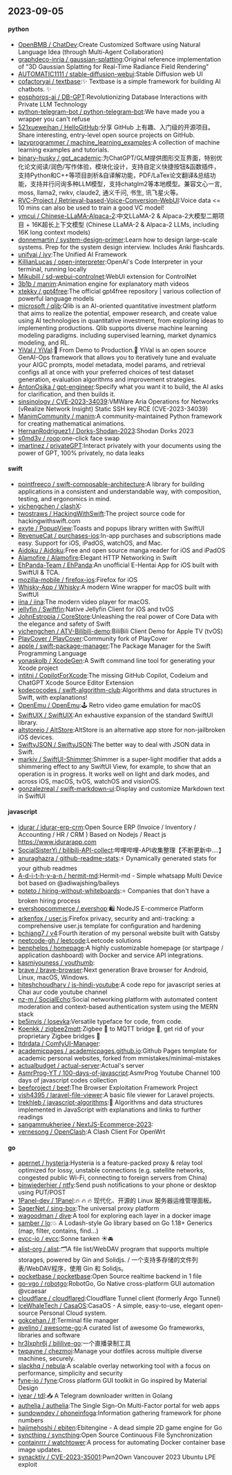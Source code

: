 ## 2023-09-05

#### python
* [OpenBMB / ChatDev](https://github.com/OpenBMB/ChatDev):Create Customized Software using Natural Language Idea (through Multi-Agent Collaboration)
* [graphdeco-inria / gaussian-splatting](https://github.com/graphdeco-inria/gaussian-splatting):Original reference implementation of "3D Gaussian Splatting for Real-Time Radiance Field Rendering"
* [AUTOMATIC1111 / stable-diffusion-webui](https://github.com/AUTOMATIC1111/stable-diffusion-webui):Stable Diffusion web UI
* [cofactoryai / textbase](https://github.com/cofactoryai/textbase):✨ Textbase is a simple framework for building AI chatbots. ✨
* [eosphoros-ai / DB-GPT](https://github.com/eosphoros-ai/DB-GPT):Revolutionizing Database Interactions with Private LLM Technology
* [python-telegram-bot / python-telegram-bot](https://github.com/python-telegram-bot/python-telegram-bot):We have made you a wrapper you can't refuse
* [521xueweihan / HelloGitHub](https://github.com/521xueweihan/HelloGitHub):分享 GitHub 上有趣、入门级的开源项目。Share interesting, entry-level open source projects on GitHub.
* [lazyprogrammer / machine_learning_examples](https://github.com/lazyprogrammer/machine_learning_examples):A collection of machine learning examples and tutorials.
* [binary-husky / gpt_academic](https://github.com/binary-husky/gpt_academic):为ChatGPT/GLM提供图形交互界面，特别优化论文阅读/润色/写作体验，模块化设计，支持自定义快捷按钮&函数插件，支持Python和C++等项目剖析&自译解功能，PDF/LaTex论文翻译&总结功能，支持并行问询多种LLM模型，支持chatglm2等本地模型。兼容文心一言, moss, llama2, rwkv, claude2, 通义千问, 书生, 讯飞星火等。
* [RVC-Project / Retrieval-based-Voice-Conversion-WebUI](https://github.com/RVC-Project/Retrieval-based-Voice-Conversion-WebUI):Voice data <= 10 mins can also be used to train a good VC model!
* [ymcui / Chinese-LLaMA-Alpaca-2](https://github.com/ymcui/Chinese-LLaMA-Alpaca-2):中文LLaMA-2 & Alpaca-2大模型二期项目 + 16K超长上下文模型 (Chinese LLaMA-2 & Alpaca-2 LLMs, including 16K long context models)
* [donnemartin / system-design-primer](https://github.com/donnemartin/system-design-primer):Learn how to design large-scale systems. Prep for the system design interview. Includes Anki flashcards.
* [unifyai / ivy](https://github.com/unifyai/ivy):The Unified AI Framework
* [KillianLucas / open-interpreter](https://github.com/KillianLucas/open-interpreter):OpenAI's Code Interpreter in your terminal, running locally
* [Mikubill / sd-webui-controlnet](https://github.com/Mikubill/sd-webui-controlnet):WebUI extension for ControlNet
* [3b1b / manim](https://github.com/3b1b/manim):Animation engine for explanatory math videos
* [xtekky / gpt4free](https://github.com/xtekky/gpt4free):The official gpt4free repository | various collection of powerful language models
* [microsoft / qlib](https://github.com/microsoft/qlib):Qlib is an AI-oriented quantitative investment platform that aims to realize the potential, empower research, and create value using AI technologies in quantitative investment, from exploring ideas to implementing productions. Qlib supports diverse machine learning modeling paradigms. including supervised learning, market dynamics modeling, and RL.
* [YiVal / YiVal](https://github.com/YiVal/YiVal):🚀 From Demo to Production.🚀 YiVal is an open source GenAI-Ops framework that allows you to iteratively tune and evaluate your AIGC prompts, model metadata, model params, and retrieval configs all at once with your preferred choices of test dataset generation, evaluation algorithms and improvement strategies.
* [AntonOsika / gpt-engineer](https://github.com/AntonOsika/gpt-engineer):Specify what you want it to build, the AI asks for clarification, and then builds it.
* [sinsinology / CVE-2023-34039](https://github.com/sinsinology/CVE-2023-34039):VMWare Aria Operations for Networks (vRealize Network Insight) Static SSH key RCE (CVE-2023-34039)
* [ManimCommunity / manim](https://github.com/ManimCommunity/manim):A community-maintained Python framework for creating mathematical animations.
* [HernanRodriguez1 / Dorks-Shodan-2023](https://github.com/HernanRodriguez1/Dorks-Shodan-2023):Shodan Dorks 2023
* [s0md3v / roop](https://github.com/s0md3v/roop):one-click face swap
* [imartinez / privateGPT](https://github.com/imartinez/privateGPT):Interact privately with your documents using the power of GPT, 100% privately, no data leaks

#### swift
* [pointfreeco / swift-composable-architecture](https://github.com/pointfreeco/swift-composable-architecture):A library for building applications in a consistent and understandable way, with composition, testing, and ergonomics in mind.
* [yichengchen / clashX](https://github.com/yichengchen/clashX):
* [twostraws / HackingWithSwift](https://github.com/twostraws/HackingWithSwift):The project source code for hackingwithswift.com
* [exyte / PopupView](https://github.com/exyte/PopupView):Toasts and popups library written with SwiftUI
* [RevenueCat / purchases-ios](https://github.com/RevenueCat/purchases-ios):In-app purchases and subscriptions made easy. Support for iOS, iPadOS, watchOS, and Mac.
* [Aidoku / Aidoku](https://github.com/Aidoku/Aidoku):Free and open source manga reader for iOS and iPadOS
* [Alamofire / Alamofire](https://github.com/Alamofire/Alamofire):Elegant HTTP Networking in Swift
* [EhPanda-Team / EhPanda](https://github.com/EhPanda-Team/EhPanda):An unofficial E-Hentai App for iOS built with SwiftUI & TCA.
* [mozilla-mobile / firefox-ios](https://github.com/mozilla-mobile/firefox-ios):Firefox for iOS
* [Whisky-App / Whisky](https://github.com/Whisky-App/Whisky):A modern Wine wrapper for macOS built with SwiftUI
* [iina / iina](https://github.com/iina/iina):The modern video player for macOS.
* [jellyfin / Swiftfin](https://github.com/jellyfin/Swiftfin):Native Jellyfin Client for iOS and tvOS
* [JohnEstropia / CoreStore](https://github.com/JohnEstropia/CoreStore):Unleashing the real power of Core Data with the elegance and safety of Swift
* [yichengchen / ATV-Bilibili-demo](https://github.com/yichengchen/ATV-Bilibili-demo):BiliBili Client Demo for Apple TV (tvOS)
* [PlayCover / PlayCover](https://github.com/PlayCover/PlayCover):Community fork of PlayCover
* [apple / swift-package-manager](https://github.com/apple/swift-package-manager):The Package Manager for the Swift Programming Language
* [yonaskolb / XcodeGen](https://github.com/yonaskolb/XcodeGen):A Swift command line tool for generating your Xcode project
* [intitni / CopilotForXcode](https://github.com/intitni/CopilotForXcode):The missing GitHub Copilot, Codeium and ChatGPT Xcode Source Editor Extension
* [kodecocodes / swift-algorithm-club](https://github.com/kodecocodes/swift-algorithm-club):Algorithms and data structures in Swift, with explanations!
* [OpenEmu / OpenEmu](https://github.com/OpenEmu/OpenEmu):🕹 Retro video game emulation for macOS
* [SwiftUIX / SwiftUIX](https://github.com/SwiftUIX/SwiftUIX):An exhaustive expansion of the standard SwiftUI library.
* [altstoreio / AltStore](https://github.com/altstoreio/AltStore):AltStore is an alternative app store for non-jailbroken iOS devices.
* [SwiftyJSON / SwiftyJSON](https://github.com/SwiftyJSON/SwiftyJSON):The better way to deal with JSON data in Swift.
* [markiv / SwiftUI-Shimmer](https://github.com/markiv/SwiftUI-Shimmer):Shimmer is a super-light modifier that adds a shimmering effect to any SwiftUI View, for example, to show that an operation is in progress. It works well on light and dark modes, and across iOS, macOS, tvOS, watchOS and visionOS.
* [gonzalezreal / swift-markdown-ui](https://github.com/gonzalezreal/swift-markdown-ui):Display and customize Markdown text in SwiftUI

#### javascript
* [idurar / idurar-erp-crm](https://github.com/idurar/idurar-erp-crm):Open Source ERP (Invoice / Inventory / Accounting / HR / CRM ) Based on Nodejs / React js https://www.idurarapp.com
* [SocialSisterYi / bilibili-API-collect](https://github.com/SocialSisterYi/bilibili-API-collect):哔哩哔哩-API收集整理【不断更新中....】
* [anuraghazra / github-readme-stats](https://github.com/anuraghazra/github-readme-stats):⚡ Dynamically generated stats for your github readmes
* [A-d-i-t-h-y-a-n / hermit-md](https://github.com/A-d-i-t-h-y-a-n/hermit-md):Hermit-md - Simple whatsapp Multi Device bot based on @adiwajshing/baileys
* [poteto / hiring-without-whiteboards](https://github.com/poteto/hiring-without-whiteboards):⭐️ Companies that don't have a broken hiring process
* [evershopcommerce / evershop](https://github.com/evershopcommerce/evershop):🛍️ NodeJS E-commerce Platform
* [arkenfox / user.js](https://github.com/arkenfox/user.js):Firefox privacy, security and anti-tracking: a comprehensive user.js template for configuration and hardening
* [bchiang7 / v4](https://github.com/bchiang7/v4):Fourth iteration of my personal website built with Gatsby
* [neetcode-gh / leetcode](https://github.com/neetcode-gh/leetcode):Leetcode solutions
* [benphelps / homepage](https://github.com/benphelps/homepage):A highly customizable homepage (or startpage / application dashboard) with Docker and service API integrations.
* [kasmiyouness / youthumb](https://github.com/kasmiyouness/youthumb):
* [brave / brave-browser](https://github.com/brave/brave-browser):Next generation Brave browser for Android, Linux, macOS, Windows.
* [hiteshchoudhary / js-hindi-youtube](https://github.com/hiteshchoudhary/js-hindi-youtube):A code repo for javascript series at Chai aur code youtube channel
* [nz-m / SocialEcho](https://github.com/nz-m/SocialEcho):Social networking platform with automated content moderation and context-based authentication system using the MERN stack
* [be5invis / Iosevka](https://github.com/be5invis/Iosevka):Versatile typeface for code, from code.
* [Koenkk / zigbee2mqtt](https://github.com/Koenkk/zigbee2mqtt):Zigbee 🐝 to MQTT bridge 🌉, get rid of your proprietary Zigbee bridges 🔨
* [ltdrdata / ComfyUI-Manager](https://github.com/ltdrdata/ComfyUI-Manager):
* [academicpages / academicpages.github.io](https://github.com/academicpages/academicpages.github.io):Github Pages template for academic personal websites, forked from mmistakes/minimal-mistakes
* [actualbudget / actual-server](https://github.com/actualbudget/actual-server):Actual's server
* [AsmrProg-YT / 100-days-of-javascript](https://github.com/AsmrProg-YT/100-days-of-javascript):AsmrProg Youtube Channel 100 days of javascript codes collection
* [beefproject / beef](https://github.com/beefproject/beef):The Browser Exploitation Framework Project
* [vish4395 / laravel-file-viewer](https://github.com/vish4395/laravel-file-viewer):A basic file viewer for Laravel projects.
* [trekhleb / javascript-algorithms](https://github.com/trekhleb/javascript-algorithms):📝 Algorithms and data structures implemented in JavaScript with explanations and links to further readings
* [sangammukherjee / NextJS-Ecommerce-2023](https://github.com/sangammukherjee/NextJS-Ecommerce-2023):
* [vernesong / OpenClash](https://github.com/vernesong/OpenClash):A Clash Client For OpenWrt

#### go
* [apernet / hysteria](https://github.com/apernet/hysteria):Hysteria is a feature-packed proxy & relay tool optimized for lossy, unstable connections (e.g. satellite networks, congested public Wi-Fi, connecting to foreign servers from China)
* [binwiederhier / ntfy](https://github.com/binwiederhier/ntfy):Send push notifications to your phone or desktop using PUT/POST
* [1Panel-dev / 1Panel](https://github.com/1Panel-dev/1Panel):🔥 🔥 🔥 现代化、开源的 Linux 服务器运维管理面板。
* [SagerNet / sing-box](https://github.com/SagerNet/sing-box):The universal proxy platform
* [wagoodman / dive](https://github.com/wagoodman/dive):A tool for exploring each layer in a docker image
* [samber / lo](https://github.com/samber/lo):💥 A Lodash-style Go library based on Go 1.18+ Generics (map, filter, contains, find...)
* [evcc-io / evcc](https://github.com/evcc-io/evcc):Sonne tanken ☀️🚘
* [alist-org / alist](https://github.com/alist-org/alist):🗂️A file list/WebDAV program that supports multiple storages, powered by Gin and Solidjs. / 一个支持多存储的文件列表/WebDAV程序，使用 Gin 和 Solidjs。
* [pocketbase / pocketbase](https://github.com/pocketbase/pocketbase):Open Source realtime backend in 1 file
* [go-vgo / robotgo](https://github.com/go-vgo/robotgo):RobotGo, Go Native cross-platform GUI automation @vcaesar
* [cloudflare / cloudflared](https://github.com/cloudflare/cloudflared):Cloudflare Tunnel client (formerly Argo Tunnel)
* [IceWhaleTech / CasaOS](https://github.com/IceWhaleTech/CasaOS):CasaOS - A simple, easy-to-use, elegant open-source Personal Cloud system.
* [gokcehan / lf](https://github.com/gokcehan/lf):Terminal file manager
* [avelino / awesome-go](https://github.com/avelino/awesome-go):A curated list of awesome Go frameworks, libraries and software
* [hr3lxphr6j / bililive-go](https://github.com/hr3lxphr6j/bililive-go):一个直播录制工具
* [twpayne / chezmoi](https://github.com/twpayne/chezmoi):Manage your dotfiles across multiple diverse machines, securely.
* [slackhq / nebula](https://github.com/slackhq/nebula):A scalable overlay networking tool with a focus on performance, simplicity and security
* [fyne-io / fyne](https://github.com/fyne-io/fyne):Cross platform GUI toolkit in Go inspired by Material Design
* [iyear / tdl](https://github.com/iyear/tdl):📥 A Telegram downloader written in Golang
* [authelia / authelia](https://github.com/authelia/authelia):The Single Sign-On Multi-Factor portal for web apps
* [sundowndev / phoneinfoga](https://github.com/sundowndev/phoneinfoga):Information gathering framework for phone numbers
* [hajimehoshi / ebiten](https://github.com/hajimehoshi/ebiten):Ebitengine - A dead simple 2D game engine for Go
* [syncthing / syncthing](https://github.com/syncthing/syncthing):Open Source Continuous File Synchronization
* [containrrr / watchtower](https://github.com/containrrr/watchtower):A process for automating Docker container base image updates.
* [synacktiv / CVE-2023-35001](https://github.com/synacktiv/CVE-2023-35001):Pwn2Own Vancouver 2023 Ubuntu LPE exploit
